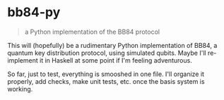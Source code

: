 # bb84-py
> a Python implementation of the BB84 protocol

This will (hopefully) be a rudimentary Python implementation of BB84, a quantum key distribution protocol, using simulated qubits. Maybe I'll re-implement it in Haskell at some point if I'm feeling adventurous.

So far, just to test, everything is smooshed in one file. I'll organize it properly, add checks, make unit tests, etc. once the basis system is working.

